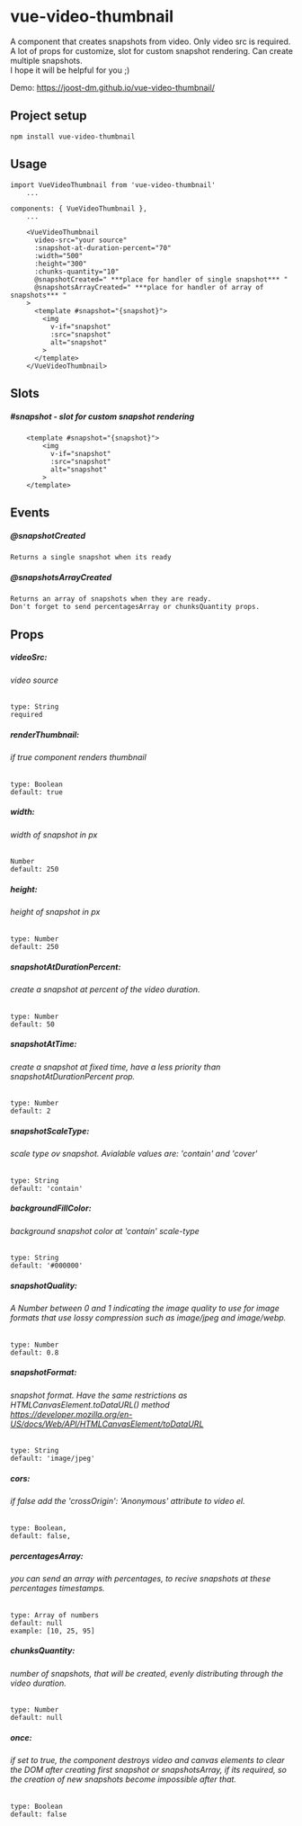 # vue-video-thumbnail
A component that creates snapshots from video. Only video src is required.
A lot of props for customize, slot for custom snapshot rendering.
Can create multiple snapshots.  
I hope it will be helpful for you ;)


Demo: https://joost-dm.github.io/vue-video-thumbnail/
## Project setup
```
npm install vue-video-thumbnail
```

## Usage
```
import VueVideoThumbnail from 'vue-video-thumbnail'
    ...
    
components: { VueVideoThumbnail },
    ...
```

```
    <VueVideoThumbnail
      video-src="your source"
      :snapshot-at-duration-percent="70"
      :width="500"
      :height="300"
      :chunks-quantity="10"
      @snapshotCreated=" ***place for handler of single snapshot*** "
      @snapshotsArrayCreated=" ***place for handler of array of snapshots*** "
    >
      <template #snapshot="{snapshot}">
        <img
          v-if="snapshot"
          :src="snapshot"
          alt="snapshot"
        >
      </template>
    </VueVideoThumbnail>
```
## Slots
##### #snapshot - slot for custom snapshot rendering
```
    <template #snapshot="{snapshot}"> 
        <img
          v-if="snapshot"
          :src="snapshot"
          alt="snapshot"
        >
    </template>
```

## Events
 ##### @snapshotCreated
    Returns a single snapshot when its ready

##### @snapshotsArrayCreated
    Returns an array of snapshots when they are ready.
    Don't forget to send percentagesArray or chunksQuantity props.
## Props

##### videoSrc:
###### video source 
    type: String
    required
    
##### renderThumbnail:
###### if true component renders thumbnail
    type: Boolean
    default: true

##### width:
###### width of snapshot in px
    Number
    default: 250
      
##### height:
###### height of snapshot in px
    type: Number
    default: 250
    
##### snapshotAtDurationPercent:
###### create a snapshot at percent of the video duration.
    type: Number
    default: 50

##### snapshotAtTime: 
###### create a snapshot at fixed time, have a less priority than snapshotAtDurationPercent prop.
    type: Number
    default: 2
    
##### snapshotScaleType:
###### scale type ov snapshot. Avialable values are: 'contain' and 'cover'
    type: String
    default: 'contain'
    
##### backgroundFillColor: 
###### background snapshot color at 'contain' scale-type
    type: String
    default: '#000000'
    
##### snapshotQuality:
###### A Number between 0 and 1 indicating the image quality to use for image formats that use lossy compression such as image/jpeg and image/webp.
    type: Number
    default: 0.8
    
##### snapshotFormat: 
###### snapshot format. Have the same restrictions as HTMLCanvasElement.toDataURL() method https://developer.mozilla.org/en-US/docs/Web/API/HTMLCanvasElement/toDataURL
    type: String
    default: 'image/jpeg'
    
##### cors: 
###### if false add the 'crossOrigin': 'Anonymous' attribute to video el.
    type: Boolean,
    default: false,
    
##### percentagesArray:
###### you can send an array with percentages, to recive snapshots at these percentages timestamps.
    type: Array of numbers
    default: null
    example: [10, 25, 95]
        
##### chunksQuantity:
###### number of snapshots, that will be created, evenly distributing through the video duration.
    type: Number
    default: null
     
##### once:
###### if set to true, the component destroys video and canvas elements to clear the DOM after creating first snapshot or snapshotsArray, if its required, so the creation of new snapshots become impossible after that.
    type: Boolean
    default: false

